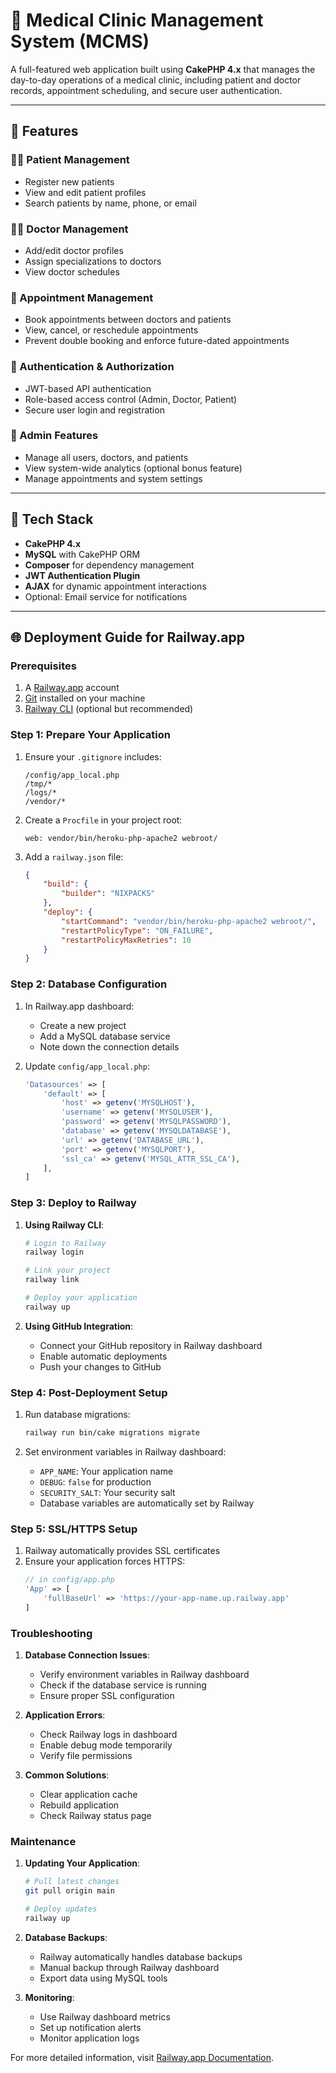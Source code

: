 # 🏥 Medical Clinic Management System (MCMS)

A full-featured web application built using **CakePHP 4.x** that manages the day-to-day operations of a medical clinic, including patient and doctor records, appointment scheduling, and secure user authentication.

---

## 📌 Features

### 🧑‍⚕️ Patient Management
- Register new patients
- View and edit patient profiles
- Search patients by name, phone, or email

### 👨‍⚕️ Doctor Management
- Add/edit doctor profiles
- Assign specializations to doctors
- View doctor schedules

### 📅 Appointment Management
- Book appointments between doctors and patients
- View, cancel, or reschedule appointments
- Prevent double booking and enforce future-dated appointments

### 🔐 Authentication & Authorization
- JWT-based API authentication
- Role-based access control (Admin, Doctor, Patient)
- Secure user login and registration

### 🔧 Admin Features
- Manage all users, doctors, and patients
- View system-wide analytics (optional bonus feature)
- Manage appointments and system settings

---

## 🚀 Tech Stack

- **CakePHP 4.x**
- **MySQL** with CakePHP ORM
- **Composer** for dependency management
- **JWT Authentication Plugin**
- **AJAX** for dynamic appointment interactions
- Optional: Email service for notifications

---

## 🌐 Deployment Guide for Railway.app

### Prerequisites
1. A [Railway.app](https://railway.app) account
2. [Git](https://git-scm.com/) installed on your machine
3. [Railway CLI](https://docs.railway.app/develop/cli) (optional but recommended)

### Step 1: Prepare Your Application
1. Ensure your `.gitignore` includes:
   ```
   /config/app_local.php
   /tmp/*
   /logs/*
   /vendor/*
   ```
2. Create a `Procfile` in your project root:
   ```
   web: vendor/bin/heroku-php-apache2 webroot/
   ```
3. Add a `railway.json` file:
   ```json
   {
       "build": {
           "builder": "NIXPACKS"
       },
       "deploy": {
           "startCommand": "vendor/bin/heroku-php-apache2 webroot/",
           "restartPolicyType": "ON_FAILURE",
           "restartPolicyMaxRetries": 10
       }
   }
   ```

### Step 2: Database Configuration
1. In Railway.app dashboard:
   - Create a new project
   - Add a MySQL database service
   - Note down the connection details

2. Update `config/app_local.php`:
   ```php
   'Datasources' => [
       'default' => [
           'host' => getenv('MYSQLHOST'),
           'username' => getenv('MYSQLUSER'),
           'password' => getenv('MYSQLPASSWORD'),
           'database' => getenv('MYSQLDATABASE'),
           'url' => getenv('DATABASE_URL'),
           'port' => getenv('MYSQLPORT'),
           'ssl_ca' => getenv('MYSQL_ATTR_SSL_CA'),
       ],
   ]
   ```

### Step 3: Deploy to Railway
1. **Using Railway CLI**:
   ```bash
   # Login to Railway
   railway login

   # Link your project
   railway link

   # Deploy your application
   railway up
   ```

2. **Using GitHub Integration**:
   - Connect your GitHub repository in Railway dashboard
   - Enable automatic deployments
   - Push your changes to GitHub

### Step 4: Post-Deployment Setup
1. Run database migrations:
   ```bash
   railway run bin/cake migrations migrate
   ```

2. Set environment variables in Railway dashboard:
   - `APP_NAME`: Your application name
   - `DEBUG`: `false` for production
   - `SECURITY_SALT`: Your security salt
   - Database variables are automatically set by Railway

### Step 5: SSL/HTTPS Setup
1. Railway automatically provides SSL certificates
2. Ensure your application forces HTTPS:
   ```php
   // in config/app.php
   'App' => [
       'fullBaseUrl' => 'https://your-app-name.up.railway.app'
   ]
   ```

### Troubleshooting
1. **Database Connection Issues**:
   - Verify environment variables in Railway dashboard
   - Check if the database service is running
   - Ensure proper SSL configuration

2. **Application Errors**:
   - Check Railway logs in dashboard
   - Enable debug mode temporarily
   - Verify file permissions

3. **Common Solutions**:
   - Clear application cache
   - Rebuild application
   - Check Railway status page

### Maintenance
1. **Updating Your Application**:
   ```bash
   # Pull latest changes
   git pull origin main

   # Deploy updates
   railway up
   ```

2. **Database Backups**:
   - Railway automatically handles database backups
   - Manual backup through Railway dashboard
   - Export data using MySQL tools

3. **Monitoring**:
   - Use Railway dashboard metrics
   - Set up notification alerts
   - Monitor application logs

For more detailed information, visit [Railway.app Documentation](https://docs.railway.app/).


